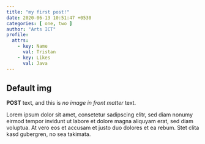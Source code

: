 ```yaml
---
title: "my first post!"
date: 2020-06-13 10:51:47 +0530
categories: [ one, two ]
author: "Arts ICT"
profile:
  attrs:
    - key: Name
      val: Tristan
    - key: Likes
      val: Java
---
```


## Default img

**POST** text, and this is *no image in front matter* text.

Lorem ipsum dolor sit amet, consetetur sadipscing elitr, sed diam nonumy eirmod tempor invidunt ut labore et dolore
magna aliquyam erat, sed diam voluptua. At vero eos et accusam et justo duo dolores et ea rebum. Stet clita kasd
gubergren, no sea takimata.